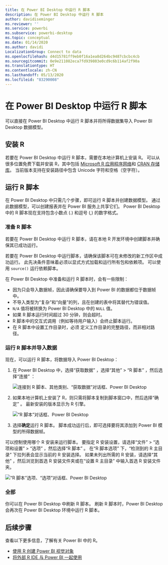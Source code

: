 ```yaml
---
title: 在 Power BI Desktop 中运行 R 脚本
description: 在 Power BI Desktop 中运行 R 脚本
author: davidiseminger
ms.reviewer: ''
ms.service: powerbi
ms.subservice: powerbi-desktop
ms.topic: conceptual
ms.date: 01/14/2020
ms.author: davidi
LocalizationGroup: Connect to data
ms.openlocfilehash: d4d15781ff9eb0f16a1ea8d264bc9487cbcbc4cb
ms.sourcegitcommit: 0e9e211082eca7fd939803e0cd9c6b114af2f90a
ms.translationtype: HT
ms.contentlocale: zh-CN
ms.lasthandoff: 05/13/2020
ms.locfileid: "83290008"
---
```

# <a name="run-r-scripts-in-power-bi-desktop"></a>在 Power BI Desktop 中运行 R 脚本

可以直接在 Power BI Desktop 中运行 R 脚本并将所得数据集导入 Power BI Desktop 数据模型。

## <a name="install-r"></a>安装 R

若要在 Power BI Desktop 中运行 R 脚本，需要在本地计算机上安装 R。 可以从很多位置免费下载并安装 R，其中包括 [Microsoft R 应用程序网络](https://mran.revolutionanalytics.com/download/)和 [CRAN 存储库](https://cran.r-project.org/bin/windows/base/)。 当前版本支持在安装路径中包含 Unicode 字符和空格（空字符）。

## <a name="run-r-scripts"></a>运行 R 脚本

在 Power BI Desktop 中只需几个步骤，即可运行 R 脚本并创建数据模型。 通过此数据模型，可以创建报表并在 Power BI 服务上共享它们。 Power BI Desktop 中的 R 脚本现在支持包含小数点 (.) 和逗号 (,) 的数字格式。

### <a name="prepare-an-r-script"></a>准备 R 脚本

若要在 Power BI Desktop 中运行 R 脚本，请在本地 R 开发环境中创建脚本并确保其已成功运行。

若要在 Power BI Desktop 中运行脚本，请确保该脚本可在未修改的新工作区中成功运行。 此先决条件意味着必须以显式方式加载和运行所有包和依赖项。 可以使用 `source()` 运行依赖脚本。

在 Power BI Desktop 中准备和运行 R 脚本时，会有一些限制：

* 因为只会导入数据帧，因此请确保要导入到 Power BI 的数据都位于数据帧中。
* 不导入类型为“复杂”和“向量”的列，且在创建的表中将其替代为错误值。
* `N/A` 值将被转换为 Power BI Desktop 中的 `NULL` 值。
* 如果 R 脚本运行时间超过 30 分钟，则会超时。
* R 脚本中的交互式调用（例如等待用户输入）会终止脚本运行。
* 在 R 脚本中设置工作目录时，必须  定义工作目录的完整路径，而非相对路径。

### <a name="run-your-r-script-and-import-data"></a>运行 R 脚本并导入数据

现在，可以运行 R 脚本，将数据导入 Power BI Desktop：

1. 在 Power BI Desktop 中，选择“获取数据”  ，选择“其他”   > “R 脚本”  ，然后选择“连接”  ：

    ![连接到 R 脚本、其他类别、“获取数据”对话框、Power BI Desktop](media/desktop-r-scripts/r-scripts-1.png)

2. 如果本地计算机上安装了 R，则只需将脚本复制到脚本窗口中，然后选择“确定”  。 最新安装的版本显示为 R 引擎。

    ![“R 脚本”对话框、Power BI Desktop](media/desktop-r-scripts/r-scripts-2.png)

3. 选择**确定**运行 R 脚本。 脚本成功运行后，即可选择要将其添加到 Power BI 模型的所得数据帧。

可以控制使用哪个 R 安装来运行脚本。 要指定 R 安装设置，请选择“文件”   > “选项和设置”   > “选项”  ，然后选择“R 脚本”  。 在“R 脚本选项”  下，“检测到的 R 主目录”  下拉列表会显示当前的 R 安装选择。 如果未列出所需的 R 安装，请选择“其他”  ，然后浏览到首选 R 安装文件夹或在“设置 R 主目录”  中输入首选 R 安装文件夹。

![“R 脚本”选项、“选项”对话框、Power BI Desktop](media/desktop-r-scripts/r-scripts-4.png)

### <a name="refresh"></a>全部

你可以在 Power BI Desktop 中刷新 R 脚本。 刷新 R 脚本时，Power BI Desktop 会再次在 Power BI Desktop 环境中运行 R 脚本。

## <a name="next-steps"></a>后续步骤

查看以下更多信息，了解有关 Power BI 中的 R。

* [使用 R 创建 Power BI 视觉对象](../create-reports/desktop-r-visuals.md)
* [将外部 R IDE 与 Power BI 一起使用](desktop-r-ide.md)
